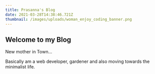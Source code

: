 ```yaml
---
title: Prasanna's Blog
date: 2021-03-28T14:38:46.721Z
thumbnail: /images/uploads/woman_enjoy_coding_banner.png
---
```

## Welcome to my Blog



New mother in Town...

Basically am a web developer, gardener and also moving towards the minimalist life.